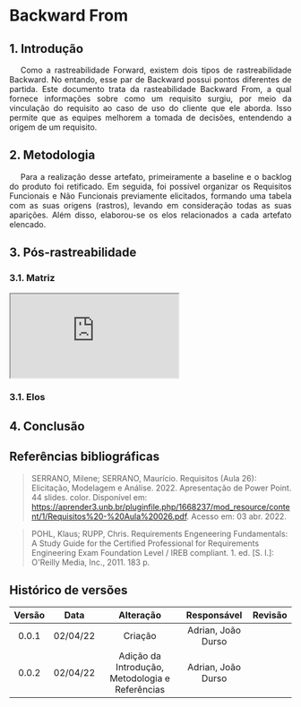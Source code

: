# Backward From

## 1. Introdução

<p style="text-indent: 20px; text-align: justify">
Como a rastreabilidade Forward, existem dois tipos de rastreabilidade Backward. No entando, esse par de Backward possui pontos diferentes de partida. Este documento trata da rasteabilidade Backward From, a qual fornece informações sobre como um requisito surgiu, por meio da vinculação do requisito ao caso de uso do cliente que ele aborda. Isso permite que as equipes melhorem a tomada de decisões, entendendo a origem de um requisito.
</p>

## 2. Metodologia

<p style="text-indent: 20px; text-align: justify">
Para a realização desse artefato, primeiramente a baseline e o backlog do produto foi retificado. Em seguida, foi possível organizar os Requisitos Funcionais e Não Funcionais previamente elicitados, formando uma tabela com as suas origens (rastros), levando em consideração todas as suas aparições. Além disso, elaborou-se os elos relacionados a cada artefato elencado.
</p>

## 3. Pós-rastreabilidade

### 3.1. Matriz

<html> 
    <div class="container"> 
        <div class="row">
            <div class="col-12 embed-responsive embed-responsive-16by9">
                <iframe class="embed-responsive-item" src="https://docs.google.com/spreadsheets/d/e/2PACX-1vRwl0gvkeIMrN8Dq_iL0k9pPXZMk9vBInANPCrSc47qyx7hNbrlA9hq0ynWwCFA6PKZBAn8bXWxmSHr/pubhtml?gid=0&amp;single=true&amp;widget=true&amp;headers=false"></iframe>
            </div>
        </div>
    </div>
</html>

### 3.1. Elos

## 4. Conclusão

<p style="text-indent: 20px; text-align: justify">
    
</p>

## Referências bibliográficas

> SERRANO, Milene; SERRANO, Maurício. Requisitos (Aula 26): Elicitação, Modelagem e Análise. 2022. Apresentação de Power Point. 44 slides. color. Disponível em: https://aprender3.unb.br/pluginfile.php/1668237/mod_resource/content/1/Requisitos%20-%20Aula%20026.pdf. Acesso em: 03 abr. 2022.

> POHL, Klaus; RUPP, Chris. Requirements Engeneering Fundamentals: A Study Guide for the Certified Professional for Requirements Engineering Exam Foundation Level / IREB compliant. 1. ed. [S. l.]: O'Reilly Media, Inc., 2011. 183 p.

## Histórico de versões

| Versão |   Data   |                    Alteração                    |    Responsável     | Revisão |
| :----: | :------: | :---------------------------------------------: | :----------------: | :-----: |
| 0.0.1  | 02/04/22 |                     Criação                     | Adrian, João Durso |         |
| 0.0.2  | 02/04/22 | Adição da Introdução, Metodologia e Referências | Adrian, João Durso |         |

